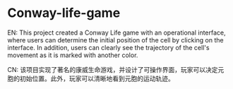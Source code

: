 # Conway-life-game
EN: This project created a Conway Life game with an operational interface, where users can determine the initial position of the cell by clicking on the interface. In addition, users can clearly see the trajectory of the cell's movement as it is marked with another color.

CN: 该项目实现了著名的康威生命游戏，并设计了可操作界面，玩家可以决定元胞的初始位置。此外，玩家可以清晰地看到元胞的运动轨迹。
